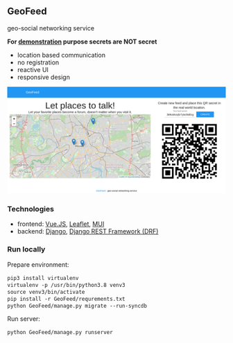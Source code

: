 ## GeoFeed
geo-social networking service

**For [demonstration](https://qrfeedcavava7669boersycom.pythonanywhere.com/) purpose secrets are NOT secret**
- location based communication
- no registration
- reactive UI
- responsive design

![screenshot](screenshot.png "GeoFeed screenshot")

### Technologies

- frontend: [Vue.JS](https://vuejs.org/), [Leaflet](https://leafletjs.com), [MUI](https://www.muicss.com)
- backend: [Django](https://www.djangoproject.com/), [Django REST Framework (DRF)](https://www.django-rest-framework.org/)

### Run locally
Prepare environment:
```
pip3 install virtualenv
virtualenv -p /usr/bin/python3.8 venv3
source venv3/bin/activate
pip install -r GeoFeed/requrements.txt 
python GeoFeed/manage.py migrate --run-syncdb
```
Run server:
```
python GeoFeed/manage.py runserver
```
